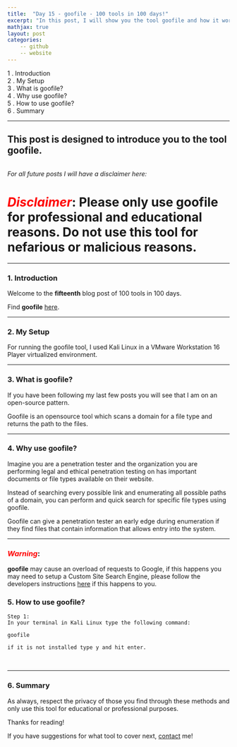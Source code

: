 ```yaml
---
title:  "Day 15 - goofile - 100 tools in 100 days!"
excerpt: "In this post, I will show you the tool goofile and how it works."
mathjax: true
layout: post
categories:
    -- github
    -- website
---
```


1 . Introduction
<br>
2 . My Setup
<br>
3 . What is goofile?
<br>
4 . Why use goofile?
<br>
5 . How to use goofile?
<br>
6 . Summary

---

## This post is designed to introduce you to the tool goofile.

![]()


*For all future posts I will have a disclaimer here:*

# <span style="color:red">***Disclaimer***</span>: **Please only use goofile for professional and educational reasons. Do not use this tool for nefarious or malicious reasons.**

---

### 1. **Introduction**

Welcome to the **fifteenth** blog post of 100 tools in 100 days.<br> 


Find **goofile** [here](https://github.com/sosukeinu/goofile).

---

### 2. **My Setup**

For running the goofile tool, I used Kali Linux in a VMware Workstation 16 Player virtualized environment.

---

### 3. **What is goofile?**

If you have been following my last few posts you will see that I am on an open-source pattern.

Goofile is an opensource tool which scans a domain for a file type and returns the path to the files. 

---

### 4. **Why use goofile?**

Imagine you are a penetration tester and the organization you are performing legal and ethical penetration testing on has important documents or file types available on their website. 

Instead of searching every possible link and enumerating all possible paths of a domain, you can perform and quick search for specific file types using goofile. 

Goofile can give a penetration tester an early edge during enumeration if they find files that contain information that allows entry into the system. 

---

### <span style="color:red">***Warning***</span>: 
**goofile** may cause an overload of requests to Google, if this happens you may need to setup a Custom Site Search Engine, please follow the developers instructions [here](https://github.com/sosukeinu/goofile#enhancements) if this happens to you.

### 5. **How to use goofile?**

    Step 1:
    In your terminal in Kali Linux type the following command:

    goofile

    if it is not installed type y and hit enter.

<br>



---

### 6. **Summary**



As always, respect the privacy of those you find through these methods and only use this tool for educational or professional purposes. 

Thanks for reading!<br>

If you have suggestions for what tool to cover next, [contact](mailto:matthew.o.mccorkle@gmail.com) me!
